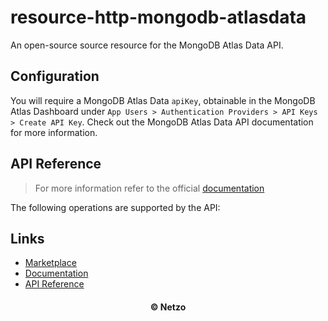 # resource-http-mongodb-atlasdata

An open-source source resource for the MongoDB Atlas Data API.

## Configuration

You will require a MongoDB Atlas Data `apiKey`, obtainable in the MongoDB Atlas
Dashboard under
`App Users > Authentication Providers > API Keys > Create API Key`. Check out
the MongoDB Atlas Data API documentation for more information.

## API Reference

> For more information refer to the official [documentation](#links)

The following operations are supported by the API:

## Links

- [Marketplace](https://app.netzo.io/resources/resource-http-mongodb-atlasdata)
- [Documentation](https://www.mongodb.com/docs/)
- [API Reference](https://www.mongodb.com/docs/atlas/api/data-api-resources/)

<div align="center">
  <h4>© Netzo</h4>
</div>
